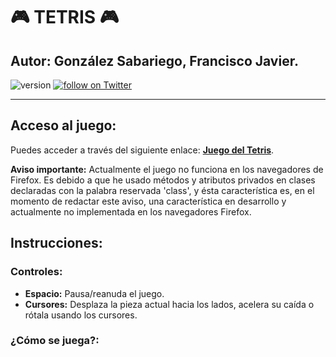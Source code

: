 # :video_game: TETRIS :video_game:
## Autor: González Sabariego, Francisco Javier.

<div style="text-align: left;">
    <img src="https://img.shields.io/badge/version-1.0.0-blue" alt="version">
    <a href="https://twitter.com/intent/follow?screen_name=Fco_Javier_Glez" target="_blank">
        <img src="https://img.shields.io/twitter/follow/Fco_Javier_Glez?style=social&logo=twitter" alt="follow on Twitter">
    </a>
</div>

---

## Acceso al juego:

Puedes acceder a través del siguiente enlace: **[Juego del Tetris](https://fcojavierglez.github.io/tetris_js/)**.

<p style="text-aling: justify;">
    <b>Aviso importante:</b> Actualmente el juego no funciona en los navegadores de Firefox. Es debido a que he usado métodos y atributos privados en clases declaradas con la palabra reservada 'class', y ésta característica es, en el momento de redactar este aviso, una característica en desarrollo y actualmente no implementada en los navegadores Firefox.
</p>

## Instrucciones:

### Controles:

- **Espacio:** Pausa/reanuda el juego.
- **Cursores:** Desplaza la pieza actual hacia los lados, acelera su caída o rótala usando los cursores.

### ¿Cómo se juega?:

<!-- ![captura1](img_readme/captura1.png) ![captura2](img_readme/captura2.png)  *Ejemplo de una partida en marcha.*

<p style="text-aling: justify;">
    En el juego de Snake <b>debes mover a tu serpiente en busca de alimento</b>. Por cada alimento ingierido acumulas puntos a la par que crece la serpiente.
</p>

![captura3](img_readme/captura3.png)  *Alimento especial.*

<p style="text-aling: justify;">
    <b>Cada cierto tiempo aparece un alimento especial, vale más puntos</b> que una comida normal, <b>¡¡si no te das prisa desaparecerá!!</b>
</p>

![captura4](img_readme/captura4.png)  *Se puede cruzar paredes.*

<p style="text-aling: justify;">
    <b>Cruza las paredes para aparecer en el extremo opuesto</b>, úsalo para moverte más rápido, te será útil.
</p>

![captura5](img_readme/captura5.png)  *Si la serpiente se muerde acaba la partida.*

<p style="text-aling: justify;">
    Cuanto más grande sea la serpiente más rápido se desplaza. <b>Debes tener cuidado de no chocarse consigo misma o la serpiente morirá haciéndote perder la partida</b>.
</p> -->
